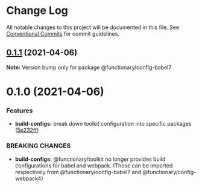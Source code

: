 # Change Log

All notable changes to this project will be documented in this file.
See [Conventional Commits](https://conventionalcommits.org) for commit guidelines.

## [0.1.1](https://github.com/wearefunctionary/plate/compare/@functionary/config-babel7@0.1.0...@functionary/config-babel7@0.1.1) (2021-04-06)

**Note:** Version bump only for package @functionary/config-babel7





# 0.1.0 (2021-04-06)


### Features

* **build-configs:** break down toolkit configuration into specific packages ([5e232ff](https://github.com/wearefunctionary/plate/commit/5e232ffbbb6870d6ac8ebbda9cd5659692aa5065))


### BREAKING CHANGES

* **build-configs:** @functionary/toolkit no longer provides build configurations for babel and webpack.
(Those can be imported respectively from @functionary/config-babel7 and @functionary/config-webpack4)
